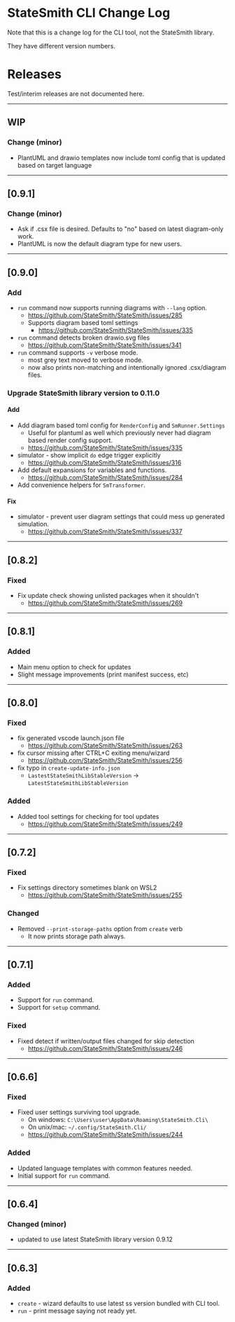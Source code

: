 # StateSmith CLI Change Log
Note that this is a change log for the CLI tool, not the StateSmith library.

They have different version numbers.

# Releases
Test/interim releases are not documented here.

---

## WIP
### Change (minor)
- PlantUML and drawio templates now include toml config that is updated based on target language


---

## [0.9.1]
### Change (minor)
- Ask if .csx file is desired. Defaults to "no" based on latest diagram-only work.
- PlantUML is now the default diagram type for new users.

---

## [0.9.0]
### Add
- `run` command now supports running diagrams with `--lang` option.
    - https://github.com/StateSmith/StateSmith/issues/285
    - Supports diagram based toml settings
        - https://github.com/StateSmith/StateSmith/issues/335
- `run` command detects broken drawio.svg files
    - https://github.com/StateSmith/StateSmith/issues/341
- `run` command supports `-v` verbose mode.
    - most grey text moved to verbose mode.
    - now also prints non-matching and intentionally ignored .csx/diagram files.

### Upgrade StateSmith library version to 0.11.0
#### Add
- Add diagram based toml config for `RenderConfig` and `SmRunner.Settings`
    - Useful for plantuml as well which previously never had diagram based render config support.
    - https://github.com/StateSmith/StateSmith/issues/335
- simulator - show implicit `do` edge trigger explicitly
    - https://github.com/StateSmith/StateSmith/issues/316
- Add default expansions for variables and functions.
    - https://github.com/StateSmith/StateSmith/issues/284
- Add convenience helpers for `SmTransformer`.

#### Fix
- simulator - prevent user diagram settings that could mess up generated simulation.
    - https://github.com/StateSmith/StateSmith/issues/337

---

## [0.8.2]
### Fixed
- Fix update check showing unlisted packages when it shouldn't
    - https://github.com/StateSmith/StateSmith/issues/269

---

## [0.8.1]
### Added
- Main menu option to check for updates
- Slight message improvements (print manifest success, etc)

---

## [0.8.0]
### Fixed
- fix generated vscode launch.json file
    - https://github.com/StateSmith/StateSmith/issues/263
- fix cursor missing after CTRL+C exiting menu/wizard
    - https://github.com/StateSmith/StateSmith/issues/256
- fix typo in `create-update-info.json`
    - `LastestStateSmithLibStableVersion` -> `LatestStateSmithLibStableVersion`
### Added
- Added tool settings for checking for tool updates
    - https://github.com/StateSmith/StateSmith/issues/249

---

## [0.7.2]
### Fixed
- Fix settings directory sometimes blank on WSL2
    - https://github.com/StateSmith/StateSmith/issues/255
### Changed
- Removed `--print-storage-paths` option from `create` verb
    - It now prints storage path always.

---

## [0.7.1]
### Added
- Support for `run` command.
- Support for `setup` command.

### Fixed
- Fixed detect if written/output files changed for skip detection
    - https://github.com/StateSmith/StateSmith/issues/246

---

## [0.6.6]
### Fixed
- Fixed user settings surviving tool upgrade.
    - On windows: `C:\Users\user\AppData\Roaming\StateSmith.Cli\`
    - On unix/mac: `~/.config/StateSmith.Cli/`
    - https://github.com/StateSmith/StateSmith/issues/244
### Added
- Updated language templates with common features needed.
- Initial support for `run` command.

--- 

## [0.6.4]
### Changed (minor)
- updated to use latest StateSmith library version 0.9.12

---

## [0.6.3]
### Added
- `create` - wizard defaults to use latest ss version bundled with CLI tool.
- `run` - print message saying not ready yet.
